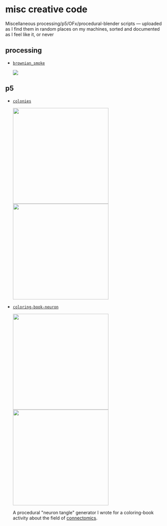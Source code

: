 # misc creative code

Miscellaneous processing/p5/OFx/procedural-blender scripts — uploaded as I find them in random places on my machines, sorted and documented as I feel like it, or never


## processing

- [`brownian_smoke`](/brownian_smoke)

  [![](https://img.youtube.com/vi/CiM2V8JZErU/0.jpg)](https://www.youtube.com/watch?v=CiM2V8JZErU)

## p5

- [`colonies`](/colonies)

  <img src="https://user-images.githubusercontent.com/693511/60309824-e82ee700-991d-11e9-87da-5757032f63a0.png" height=300 />
  <img src="https://user-images.githubusercontent.com/693511/60309841-ebc26e00-991d-11e9-9700-72c66e6ec337.png" height=300 />

- [`coloring-book-neuron`](/coloring-book-neuron)

  <img src="https://user-images.githubusercontent.com/693511/60309742-5fb04680-991d-11e9-8042-0ffe8f059ace.png" width=300 />
  <img src="https://user-images.githubusercontent.com/693511/60309749-68a11800-991d-11e9-9333-65c098749a8e.png" width=300 />

  A procedural "neuron tangle" generator I wrote for a coloring-book activity about the field of [connectomics](https://en.wikipedia.org/wiki/Connectomics).
